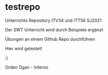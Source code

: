 # testrepo
Unterrichts Repository ITV34 und ITT56 SJ2021

Der SWT Unterricht wird durch Beispiele ergänzt

Übungen an einem Github Repo durchführen


Hier wird getestet!

:)


Orden Ogan - Inferno
